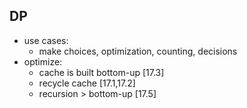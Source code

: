 ## DP

- use cases:
  - make choices, optimization, counting, decisions
- optimize:
  - cache is built bottom-up [17.3]
  - recycle cache [17.1,17.2]
  - recursion > bottom-up [17.5]
